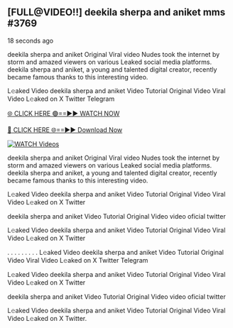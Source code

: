## [FULL@VIDEO!!] deekila sherpa and aniket mms #3769

18 seconds ago

deekila sherpa and aniket Original Viral video Nudes took the internet by storm and amazed viewers on various Leaked social media platforms. deekila sherpa and aniket, a young and talented digital creator, recently became famous thanks to this interesting video.

L𝚎aked Video deekila sherpa and aniket Video Tutorial Original Video Viral Video L𝚎aked on X Twitter Telegram

[🌐 CLICK HERE 🟢==►► WATCH NOW](https://mission-coxs-bazar-tour.blogspot.com/p/ryhfgj.html)

[🔴 CLICK HERE 🌐==►► Download Now](https://mission-coxs-bazar-tour.blogspot.com/p/ryhfgj.html)

[![WATCH Videos](https://i.imgur.com/dJHk4Zq.gif)](https://mission-coxs-bazar-tour.blogspot.com/p/ryhfgj.html)

deekila sherpa and aniket Original Viral video Nudes took the internet by storm and amazed viewers on various Leaked social media platforms. deekila sherpa and aniket, a young and talented digital creator, recently became famous thanks to this interesting video.

L𝚎aked Video deekila sherpa and aniket Video Tutorial Original Video Viral Video L𝚎aked on X Twitter

deekila sherpa and aniket Video Tutorial Original Video video oficial twitter

L𝚎aked Video deekila sherpa and aniket Video Tutorial Original Video Viral Video L𝚎aked on X Twitter

. . . . . . . . . L𝚎aked Video deekila sherpa and aniket Video Tutorial Original Video Viral Video L𝚎aked on X Twitter Telegram

L𝚎aked Video deekila sherpa and aniket Video Tutorial Original Video Viral Video L𝚎aked on X Twitter

deekila sherpa and aniket Video Tutorial Original Video video oficial twitter

L𝚎aked Video deekila sherpa and aniket Video Tutorial Original Video Viral Video L𝚎aked on X Twitter.